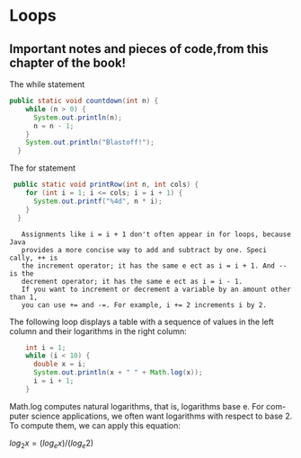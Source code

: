 # Loops
## Important notes and pieces of code,from this chapter of the book!

The while statement

```java
public static void countdown(int n) {
    while (n > 0) {
      System.out.println(n);
      n = n - 1;
    }
    System.out.println("Blastoff!");
  }
```

The for statement

```java
 public static void printRow(int n, int cols) {
    for (int i = 1; i <= cols; i = i + 1) {
      System.out.printf("%4d", n * i);
    }
  }
```

       Assignments like i = i + 1 don't often appear in for loops, because Java
       provides a more concise way to add and subtract by one. Speci cally, ++ is
       the increment operator; it has the same e ect as i = i + 1. And -- is the
       decrement operator; it has the same e ect as i = i - 1.
       If you want to increment or decrement a variable by an amount other than 1,
       you can use += and -=. For example, i += 2 increments i by 2.
       
The following loop displays a table with a sequence of values in the left column and their logarithms in the right column:

```java
    int i = 1;
    while (i < 10) {
      double x = i;
      System.out.println(x + " " + Math.log(x));
      i = i + 1;
    }
```

Math.log computes natural logarithms, that is, logarithms base e. For com-
puter science applications, we often want logarithms with respect to base 2.
To compute them, we can apply this equation:

$log_2 x = (log_e x)/(log_e 2)$
